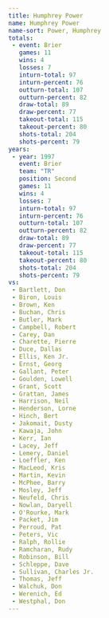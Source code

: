 ```yaml
---
title: Humphrey Power
name: Humphrey Power
name-sort: Power, Humphrey
totals:
 - event: Brier
   games: 11
   wins: 4
   losses: 7
   inturn-total: 97
   inturn-percent: 76
   outturn-total: 107
   outturn-percent: 82
   draw-total: 89
   draw-percent: 77
   takeout-total: 115
   takeout-percent: 80
   shots-total: 204
   shots-percent: 79
years:
 - year: 1997
   event: Brier
   team: "TR"
   position: Second
   games: 11
   wins: 4
   losses: 7
   inturn-total: 97
   inturn-percent: 76
   outturn-total: 107
   outturn-percent: 82
   draw-total: 89
   draw-percent: 77
   takeout-total: 115
   takeout-percent: 80
   shots-total: 204
   shots-percent: 79
vs:
 - Bartlett, Don
 - Biron, Louis
 - Brown, Ken
 - Buchan, Chris
 - Butler, Mark
 - Campbell, Robert
 - Carey, Dan
 - Charette, Pierre
 - Duce, Dallas
 - Ellis, Ken Jr.
 - Ernst, Georg
 - Gallant, Peter
 - Goulden, Lowell
 - Grant, Scott
 - Grattan, James
 - Harrison, Neil
 - Henderson, Lorne
 - Hinch, Bert
 - Jakomait, Dusty
 - Kawaja, John
 - Kerr, Ian
 - Lacey, Jeff
 - Lemery, Daniel
 - Loeffler, Ken
 - MacLeod, Kris
 - Martin, Kevin
 - McPhee, Barry
 - Mosley, Jeff
 - Neufeld, Chris
 - Nowlan, Daryell
 - O'Rourke, Mark
 - Packet, Jim
 - Perroud, Pat
 - Peters, Vic
 - Ralph, Rollie
 - Ramcharan, Rudy
 - Robinson, Bill
 - Schleppe, Dave
 - Sullivan, Charles Jr.
 - Thomas, Jeff
 - Walchuk, Don
 - Werenich, Ed
 - Westphal, Don
---
```

